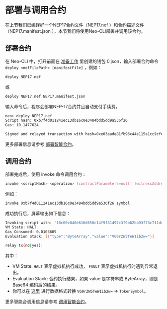 # 部署与调用合约

在上节我们已编译好一个NEP17合约文件（NEP17.nef ）和合约描述文件（NEP17.manifest.json ），本节我们将使用Neo-CLI部署并调用该合约。

## 部署合约

在 Neo-CLI 中，打开前面在 [准备工作](prerequisites.md) 里创建的钱包 0.json，输入部署合约命令  `deploy <nefFilePath> [manifestFile]` ，例如：

```bash
deploy NEP17.nef
```

或

```bash
deploy NEP17.nef NEP17.manifest.json
```

输入命令后，程序会部署NEP-17合约并且自动支付手续费。

```bash
neo> deploy NEP17.nef
Script hash: 0xb7f4d011241ec13db16c0e3484bdd5dd9a536f26
Gas: 10.1477624

Signed and relayed transaction with hash=0xe03aade81fb96c44e115a1cc9cfe984a9df4a283bd10aa0aefa7ebf3e296f757
```

更多部署信息请参考 [部署智能合约](../develop/deploy/deploy.md)。

## 调用合约

部署完成后，使用 invoke 命令调用合约：

```bash
invoke <scriptHash> <operation> [contractParameters=null] [witnessAddress=null]
```

例如：

```bash
invoke 0xb7f4d011241ec13db16c0e3484bdd5dd9a536f26 symbol
```

成功执行后，屏幕输出如下信息：

```bash
Invoking script with: '10c00c046e616d650c14f9f81497c3f9b62ba93f73c711d41b1eeff50c2341627d5b52'
VM State: HALT
Gas Consumed: 0.0103609
Evaluation Stack: [{"type":"ByteArray","value":"VG9rZW5TeW1ib2w="}]

relay tx(no|yes):
```

其中：

- VM State:  `HALT` 表示虚拟机执行成功， `FAULT` 表示虚拟机执行时遇到异常退出。
- Evaluation Stack: 合约执行结果，如果 value 是字符串或 ByteArray，则是 Base64 编码后的结果。
- 你可以在 [这里](https://neo.org/converter/) 进行数据格式转换 `VG9rZW5TeW1ib2w=` => `TokenSymbol`。

更多智能合调用信息请参考 [调用智能合约](../develop/deploy/invoke.md)。
